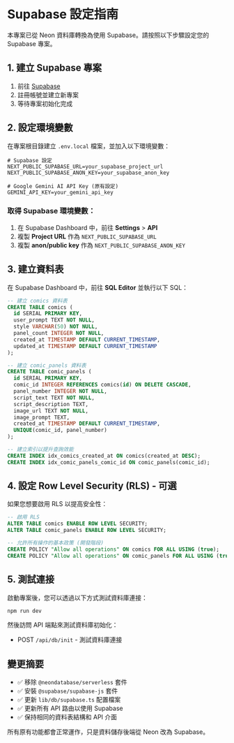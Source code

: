 # Supabase 設定指南

本專案已從 Neon 資料庫轉換為使用 Supabase。請按照以下步驟設定您的 Supabase 專案。

## 1. 建立 Supabase 專案

1. 前往 [Supabase](https://supabase.com/)
2. 註冊帳號並建立新專案
3. 等待專案初始化完成

## 2. 設定環境變數

在專案根目錄建立 `.env.local` 檔案，並加入以下環境變數：

```env
# Supabase 設定
NEXT_PUBLIC_SUPABASE_URL=your_supabase_project_url
NEXT_PUBLIC_SUPABASE_ANON_KEY=your_supabase_anon_key

# Google Gemini AI API Key (原有設定)
GEMINI_API_KEY=your_gemini_api_key
```

### 取得 Supabase 環境變數：

1. 在 Supabase Dashboard 中，前往 **Settings** > **API**
2. 複製 **Project URL** 作為 `NEXT_PUBLIC_SUPABASE_URL`
3. 複製 **anon/public key** 作為 `NEXT_PUBLIC_SUPABASE_ANON_KEY`

## 3. 建立資料表

在 Supabase Dashboard 中，前往 **SQL Editor** 並執行以下 SQL：

```sql
-- 建立 comics 資料表
CREATE TABLE comics (
  id SERIAL PRIMARY KEY,
  user_prompt TEXT NOT NULL,
  style VARCHAR(50) NOT NULL,
  panel_count INTEGER NOT NULL,
  created_at TIMESTAMP DEFAULT CURRENT_TIMESTAMP,
  updated_at TIMESTAMP DEFAULT CURRENT_TIMESTAMP
);

-- 建立 comic_panels 資料表
CREATE TABLE comic_panels (
  id SERIAL PRIMARY KEY,
  comic_id INTEGER REFERENCES comics(id) ON DELETE CASCADE,
  panel_number INTEGER NOT NULL,
  script_text TEXT NOT NULL,
  script_description TEXT,
  image_url TEXT NOT NULL,
  image_prompt TEXT,
  created_at TIMESTAMP DEFAULT CURRENT_TIMESTAMP,
  UNIQUE(comic_id, panel_number)
);

-- 建立索引以提升查詢效能
CREATE INDEX idx_comics_created_at ON comics(created_at DESC);
CREATE INDEX idx_comic_panels_comic_id ON comic_panels(comic_id);
```

## 4. 設定 Row Level Security (RLS) - 可選

如果您想要啟用 RLS 以提高安全性：

```sql
-- 啟用 RLS
ALTER TABLE comics ENABLE ROW LEVEL SECURITY;
ALTER TABLE comic_panels ENABLE ROW LEVEL SECURITY;

-- 允許所有操作的基本政策 (開發階段)
CREATE POLICY "Allow all operations" ON comics FOR ALL USING (true);
CREATE POLICY "Allow all operations" ON comic_panels FOR ALL USING (true);
```

## 5. 測試連接

啟動專案後，您可以透過以下方式測試資料庫連接：

```bash
npm run dev
```

然後訪問 API 端點來測試資料庫初始化：

- POST `/api/db/init` - 測試資料庫連接

## 變更摘要

- ✅ 移除 `@neondatabase/serverless` 套件
- ✅ 安裝 `@supabase/supabase-js` 套件
- ✅ 更新 `lib/db/supabase.ts` 配置檔案
- ✅ 更新所有 API 路由以使用 Supabase
- ✅ 保持相同的資料表結構和 API 介面

所有原有功能都會正常運作，只是資料儲存後端從 Neon 改為 Supabase。
